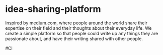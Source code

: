 # idea-sharing-platform
Inspired by medium.com, where people around the world share their expertise on their field and their thoughts about their everyday life. We create a simple platform so that people could write up any things they are passionate about, and have their writing shared with other people.

#CI
